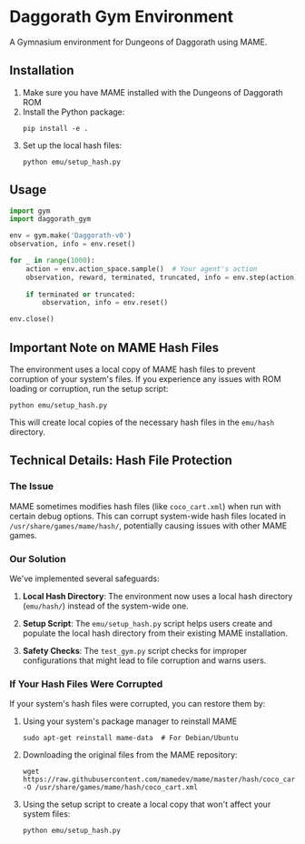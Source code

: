 # Daggorath Gym Environment

A Gymnasium environment for Dungeons of Daggorath using MAME.

## Installation

1. Make sure you have MAME installed with the Dungeons of Daggorath ROM
2. Install the Python package:
   ```
   pip install -e .
   ```
3. Set up the local hash files:
   ```
   python emu/setup_hash.py
   ```

## Usage

```python
import gym
import daggorath_gym

env = gym.make('Daggorath-v0')
observation, info = env.reset()

for _ in range(1000):
    action = env.action_space.sample()  # Your agent's action
    observation, reward, terminated, truncated, info = env.step(action)
    
    if terminated or truncated:
        observation, info = env.reset()

env.close()
```

## Important Note on MAME Hash Files

The environment uses a local copy of MAME hash files to prevent corruption of your system's files. If you experience any issues with ROM loading or corruption, run the setup script:

```
python emu/setup_hash.py
```

This will create local copies of the necessary hash files in the `emu/hash` directory.

## Technical Details: Hash File Protection

### The Issue

MAME sometimes modifies hash files (like `coco_cart.xml`) when run with certain debug options. This can corrupt system-wide hash files located in `/usr/share/games/mame/hash/`, potentially causing issues with other MAME games.

### Our Solution

We've implemented several safeguards:

1. **Local Hash Directory**: The environment now uses a local hash directory (`emu/hash/`) instead of the system-wide one.
   
2. **Setup Script**: The `emu/setup_hash.py` script helps users create and populate the local hash directory from their existing MAME installation.

3. **Safety Checks**: The `test_gym.py` script checks for improper configurations that might lead to file corruption and warns users.

### If Your Hash Files Were Corrupted

If your system's hash files were corrupted, you can restore them by:

1. Using your system's package manager to reinstall MAME
   ```
   sudo apt-get reinstall mame-data  # For Debian/Ubuntu
   ```

2. Downloading the original files from the MAME repository:
   ```
   wget https://raw.githubusercontent.com/mamedev/mame/master/hash/coco_cart.xml -O /usr/share/games/mame/hash/coco_cart.xml
   ```

3. Using the setup script to create a local copy that won't affect your system files:
   ```
   python emu/setup_hash.py
   ``` 